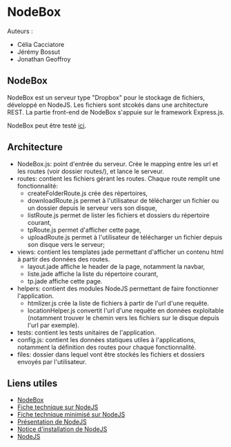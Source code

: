NodeBox
=======

Auteurs :
* Célia Cacciatore
* Jérémy Bossut
* Jonathan Geoffroy

## NodeBox ##

NodeBox est un serveur type "Dropbox" pour le stockage de fichiers, développé en NodeJS. 
Les fichiers sont stcokés dans une architecture REST.
La partie front-end de NodeBox s'appuie sur le framework Express.js.

NodeBox peut être testé [ici](http://nodebox.cloudapp.net:1337).

## Architecture ##

* NodeBox.js: point d'entrée du serveur. Crée le mapping entre les url et les routes (voir dossier routes/), et lance le serveur.
* routes: contient les fichiers gérant les routes. Chaque route remplit une fonctionnalité:
  * createFolderRoute.js crée des répertoires,
  * downloadRoute.js  permet à l'utilisateur de télécharger un fichier ou un dossier depuis le serveur vers son disque,
  * listRoute.js permet de lister les fichiers et dossiers du répertoire courant,
  * tpRoute.js permet d'afficher cette page,
  * uploadRoute.js permet à l'utilisateur de télécharger un fichier depuis son disque vers le serveur;
* views:  contient les templates jade permettant d'afficher un contenu html à partir des données des routes.
  * layout.jade affiche le header de la page, notamment la navbar,
  * liste.jade affiche la liste du répertoire courant,
  * tp.jade affiche cette page.
* helpers: contient des modules NodeJS permettant de faire fonctionner l'application.
  * htmlizer.js crée la liste de fichiers à partir de l'url d'une requête.
  * locationHelper.js convertit l'url d'une requête en données exploitable (notamment trouver le chemin vers les fichiers sur le disque depuis l'url par exemple).
* tests: contient les tests unitaires de l'application.
* config.js: contient les données statiques utiles à l'applications, notamment la définition des routes pour chaque fonctionnalité.
* files:  dossier dans lequel vont être stockés les fichiers et dossiers envoyés par l'utilisateur.

## Liens utiles ##

* [NodeBox](http://nodebox.cloudapp.net:1337)
* [Fiche technique sur NodeJS](https://drive.google.com/file/d/0B9-RmOkIRcYOZzBfeG5WVjdlUXc/view)
* [Fiche technique minimisé sur NodeJS](https://drive.google.com/file/d/0B9-RmOkIRcYOUjZ0cDhhZ3dBZ3M/view)
* [Présentation de NodeJS](http://slides.com/jbossut/node#/)
* [Notice d'installation de NodeJS](https://drive.google.com/file/d/0BxpCmD2YUdl9RjVzODJGdDdkWUE/view) 
* [NodeJS](http://nodejs.org/)